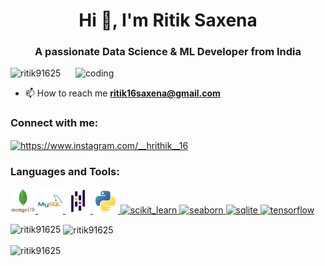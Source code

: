 <h1 align="center">Hi 👋, I'm Ritik Saxena</h1>
<h3 align="center">A passionate Data Science & ML Developer from India</h3>

<img align="right" alt="coding" width="400" src="https://www.google.com/url?sa=i&url=https%3A%2F%2Fpngtree.com%2Ffree-backgrounds-photos%2Fdata-analytics&psig=AOvVaw2y_S_70ihMb_AUXA_d7rX1&ust=1693170773035000&source=images&cd=vfe&opi=89978449&ved=0CBAQjRxqFwoTCOj1hOae-4ADFQAAAAAdAAAAABAJ">

<p align="left"> <img src="https://komarev.com/ghpvc/?username=ritik91625&label=Profile%20views&color=0e75b6&style=flat" alt="ritik91625" /> </p>

- 📫 How to reach me **ritik16saxena@gmail.com**

<h3 align="left">Connect with me:</h3>
<p align="left">
<a href="https://instagram.com/https://www.instagram.com/__hrithik__16" target="blank"><img align="center" src="https://raw.githubusercontent.com/rahuldkjain/github-profile-readme-generator/master/src/images/icons/Social/instagram.svg" alt="https://www.instagram.com/__hrithik__16" height="30" width="40" /></a>
</p>

<h3 align="left">Languages and Tools:</h3>
<p align="left"> <a href="https://www.mongodb.com/" target="_blank" rel="noreferrer"> <img src="https://raw.githubusercontent.com/devicons/devicon/master/icons/mongodb/mongodb-original-wordmark.svg" alt="mongodb" width="40" height="40"/> </a> <a href="https://www.mysql.com/" target="_blank" rel="noreferrer"> <img src="https://raw.githubusercontent.com/devicons/devicon/master/icons/mysql/mysql-original-wordmark.svg" alt="mysql" width="40" height="40"/> </a> <a href="https://pandas.pydata.org/" target="_blank" rel="noreferrer"> <img src="https://raw.githubusercontent.com/devicons/devicon/2ae2a900d2f041da66e950e4d48052658d850630/icons/pandas/pandas-original.svg" alt="pandas" width="40" height="40"/> </a> <a href="https://www.python.org" target="_blank" rel="noreferrer"> <img src="https://raw.githubusercontent.com/devicons/devicon/master/icons/python/python-original.svg" alt="python" width="40" height="40"/> </a> <a href="https://scikit-learn.org/" target="_blank" rel="noreferrer"> <img src="https://upload.wikimedia.org/wikipedia/commons/0/05/Scikit_learn_logo_small.svg" alt="scikit_learn" width="40" height="40"/> </a> <a href="https://seaborn.pydata.org/" target="_blank" rel="noreferrer"> <img src="https://seaborn.pydata.org/_images/logo-mark-lightbg.svg" alt="seaborn" width="40" height="40"/> </a> <a href="https://www.sqlite.org/" target="_blank" rel="noreferrer"> <img src="https://www.vectorlogo.zone/logos/sqlite/sqlite-icon.svg" alt="sqlite" width="40" height="40"/> </a> <a href="https://www.tensorflow.org" target="_blank" rel="noreferrer"> <img src="https://www.vectorlogo.zone/logos/tensorflow/tensorflow-icon.svg" alt="tensorflow" width="40" height="40"/> </a> </p>

<p><img align="left" src="https://github-readme-stats.vercel.app/api/top-langs?username=ritik91625&show_icons=true&locale=en&layout=compact" alt="ritik91625" /></p>

<p>&nbsp;<img align="center" src="https://github-readme-stats.vercel.app/api?username=ritik91625&show_icons=true&locale=en" alt="ritik91625" /></p>

<p><img align="center" src="https://github-readme-streak-stats.herokuapp.com/?user=ritik91625&" alt="ritik91625" /></p>
